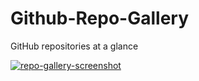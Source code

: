 # Github-Repo-Gallery
GitHub repositories at a glance

[![repo-gallery-screenshot](https://user-images.githubusercontent.com/36923806/217576491-dbca3d3a-6bfd-4f70-b379-cf48a28d8d04.png)](https://francescabambozzi.github.io/Github-Repo-Gallery/)
